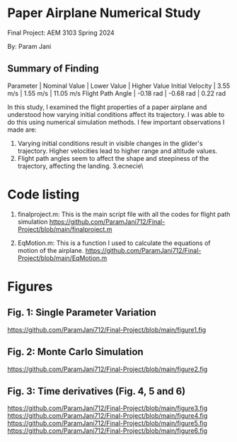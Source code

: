 # Paper Airplane Numerical Study
 Final Project: AEM 3103 Spring 2024

 By: Param Jani

 ## Summary of Finding
 Parameter         |   Nominal Value   |   Lower Value   |    Higher Value 
 Initial Velocity  |   3.55 m/s        |   1.55 m/s      |    11.05 m/s
 Flight Path Angle |   -0.18 rad       |   -0.68 rad     |    0.22 rad

In this study, I examined the flight properties of a paper airplane and understood how varying initial conditions affect its trajectory. I was able to do this using numerical simulation methods. I few important observations I made are:
1. Varying initial conditions result in visible changes in the glider's trajectory. Higher velocities lead to higher range and altitude values.
2. Flight path angles seem to affect the shape and steepiness of the trajectory, affecting the landing.
3.ecnecie\

# Code listing 
1. finalproject.m: This is the main script file with all the codes for flight path simulation
https://github.com/ParamJani712/Final-Project/blob/main/finalproject.m

2. EqMotion.m: This is a function I used to calculate the equations of motion of the airplane.
https://github.com/ParamJani712/Final-Project/blob/main/EqMotion.m

# Figures

## Fig. 1: Single Parameter Variation
https://github.com/ParamJani712/Final-Project/blob/main/figure1.fig 

## Fig. 2: Monte Carlo Simulation
https://github.com/ParamJani712/Final-Project/blob/main/figure2.fig

## Fig. 3: Time derivatives (Fig. 4, 5 and 6)
https://github.com/ParamJani712/Final-Project/blob/main/figure3.fig 
https://github.com/ParamJani712/Final-Project/blob/main/figure4.fig 
https://github.com/ParamJani712/Final-Project/blob/main/figure5.fig 
https://github.com/ParamJani712/Final-Project/blob/main/figure6.fig 

   
